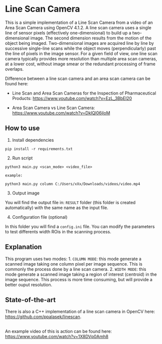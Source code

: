 # Line Scan Camera
This is a simple implementation of a Line Scan Camera from a video of an Area Scan Camera using OpenCV 4.1.2. A line scan camera uses a single line of sensor pixels (effectively one-dimensional) to build up a two-dimensional image. The second dimension results from the motion of the object being imaged. Two-dimensional images are acquired line by line by successive single-line scans while the object moves (perpendicularly) past the line of pixels in the image sensor. For a given field of view, one line scan camera typically provides more resolution than multiple area scan cameras, at a lower cost, without image smear or the redundant processing of frame overlaps.<br>

Difference between a line scan camera and an area scan camera can be found here: 

-	Line Scan and Area Scan Cameras for the Inspection of Pharmaceutical Products:
https://www.youtube.com/watch?v=EzL_3BbEI20

-	Area Scan Camera vs Line Scan Camera:
https://www.youtube.com/watch?v=DkIQl06jloM


## How to use
1. Install dependencies
```
pip install -r requirements.txt
```

2. Run script
```
python3 main.py <scan_mode> <video_file>

example:

python3 main.py column C:/Users/xXx/Downloads/videos/video.mp4
```

3. Output image

You will find the output file in: ```RESULT``` folder (this folder is created automatically) with the same name as the input file.

4. Configuration file (optional)

In this folder you will find a ```config.ini``` file. You can modify the parameters to test differents width ROis in the scanning process.

## Explanation
This program uses two modes: 1. ```COLUMN MODE```: this mode generate a scanned image taking one column pixel per image sequence. This is commonly the process done by a line scan camera. 2. ```WIDTH MODE```: this mode generate a scanned image taking a region of interest (centroid) in the image sequence. This process is more time consuming, but will provide a better ouput resolution.

## State-of-the-art
There is also a C++ implementation of a line scan camera in OpenCV here: https://github.com/ppalasek/linescan. <br><br>

An example video of this is action can be found here:
https://www.youtube.com/watch?v=1X8DVp0Amh8




